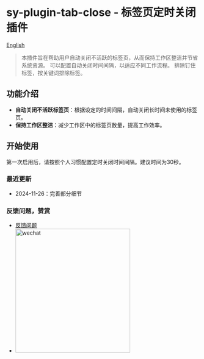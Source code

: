 
# sy-plugin-tab-close - 标签页定时关闭插件

[English](./README.md)

> 本插件旨在帮助用户自动关闭不活跃的标签页，从而保持工作区整洁并节省系统资源。
可以配置自动关闭时间间隔，以适应不同工作流程。
排除钉住标签，按关键词排除标签。

## 功能介绍

- **自动关闭不活跃标签页**：根据设定的时间间隔，自动关闭长时间未使用的标签页。
- **保持工作区整洁**：减少工作区中的标签页数量，提高工作效率。

## 开始使用

第一次启用后，请按照个人习惯配置定时关闭时间间隔。建议时间为30秒。

### 最近更新

- 2024-11-26：完善部分细节

### 反馈问题，赞赏

- [反馈问题](https://github.com/pakeh2866/sy-plugin-tab-close/issues)
- <img src="https://cdn.sa.net/2024/11/26/dKQcusaXbf9OJSV.png" alt="wechat" style="width:300px;height:325px;" />





